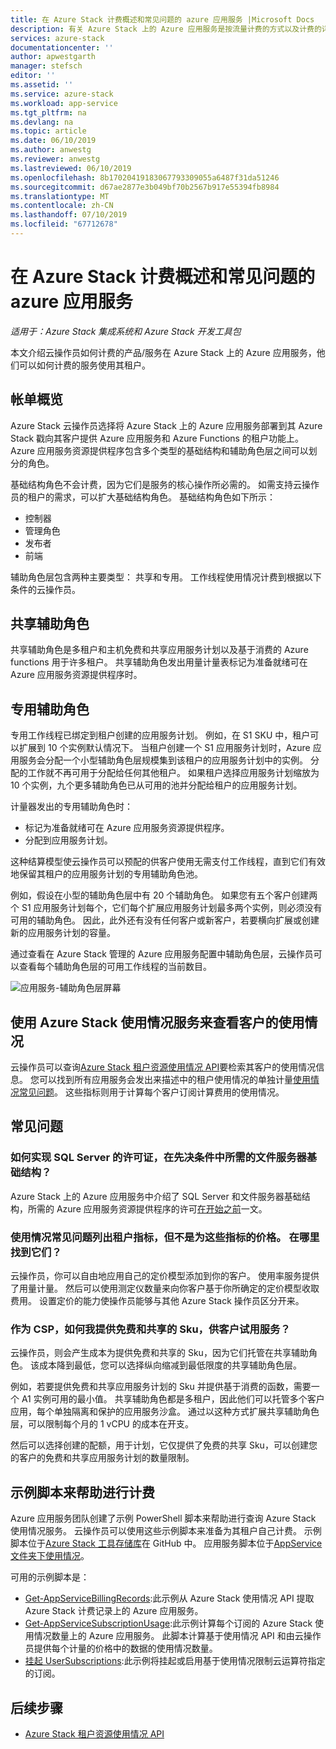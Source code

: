 ```yaml
---
title: 在 Azure Stack 计费概述和常见问题的 azure 应用服务 |Microsoft Docs
description: 有关 Azure Stack 上的 Azure 应用服务是按流量计费的方式以及计费的详细信息。
services: azure-stack
documentationcenter: ''
author: apwestgarth
manager: stefsch
editor: ''
ms.assetid: ''
ms.service: azure-stack
ms.workload: app-service
ms.tgt_pltfrm: na
ms.devlang: na
ms.topic: article
ms.date: 06/10/2019
ms.author: anwestg
ms.reviewer: anwestg
ms.lastreviewed: 06/10/2019
ms.openlocfilehash: 8b17020419183067793309055a6487f31da51246
ms.sourcegitcommit: d67ae2877e3b049bf70b2567b917e55394fb8984
ms.translationtype: MT
ms.contentlocale: zh-CN
ms.lasthandoff: 07/10/2019
ms.locfileid: "67712678"
---
```

# <a name="azure-app-service-on-azure-stack-billing-overview-and-faq"></a>在 Azure Stack 计费概述和常见问题的 azure 应用服务

*适用于：Azure Stack 集成系统和 Azure Stack 开发工具包*

本文介绍云操作员如何计费的产品/服务在 Azure Stack 上的 Azure 应用服务，他们可以如何计费的服务使用其租户。

## <a name="billing-overview"></a>帐单概览

Azure Stack 云操作员选择将 Azure Stack 上的 Azure 应用服务部署到其 Azure Stack 戳向其客户提供 Azure 应用服务和 Azure Functions 的租户功能上。 Azure 应用服务资源提供程序包含多个类型的基础结构和辅助角色层之间可以划分的角色。

基础结构角色不会计费，因为它们是服务的核心操作所必需的。 如需支持云操作员的租户的需求，可以扩大基础结构角色。 基础结构角色如下所示：

- 控制器
- 管理角色
- 发布者
- 前端

辅助角色层包含两种主要类型： 共享和专用。 工作线程使用情况计费到根据以下条件的云操作员。

## <a name="shared-workers"></a>共享辅助角色

共享辅助角色是多租户和主机免费和共享应用服务计划以及基于消费的 Azure functions 用于许多租户。 共享辅助角色发出用量计量表标记为准备就绪可在 Azure 应用服务资源提供程序时。

## <a name="dedicated-workers"></a>专用辅助角色

专用工作线程已绑定到租户创建的应用服务计划。 例如，在 S1 SKU 中，租户可以扩展到 10 个实例默认情况下。 当租户创建一个 S1 应用服务计划时，Azure 应用服务会分配一个小型辅助角色层规模集到该租户的应用服务计划中的实例。 分配的工作就不再可用于分配给任何其他租户。 如果租户选择应用服务计划缩放为 10 个实例，九个更多辅助角色已从可用的池并分配给租户的应用服务计划。

计量器发出的专用辅助角色时：

- 标记为准备就绪可在 Azure 应用服务资源提供程序。
- 分配到应用服务计划。

这种结算模型使云操作员可以预配的供客户使用无需支付工作线程，直到它们有效地保留其租户的应用服务计划的专用辅助角色池。 

例如，假设在小型的辅助角色层中有 20 个辅助角色。 如果您有五个客户创建两个 S1 应用服务计划每个，它们每个扩展应用服务计划最多两个实例，则必须没有可用的辅助角色。 因此，此外还有没有任何客户或新客户，若要横向扩展或创建新的应用服务计划的容量。 

通过查看在 Azure Stack 管理的 Azure 应用服务配置中辅助角色层，云操作员可以查看每个辅助角色层的可用工作线程的当前数目。

![应用服务-辅助角色层屏幕][1]

## <a name="see-customer-usage-by-using-the-azure-stack-usage-service"></a>使用 Azure Stack 使用情况服务来查看客户的使用情况

云操作员可以查询[Azure Stack 租户资源使用情况 API](azure-stack-tenant-resource-usage-api.md)要检索其客户的使用情况信息。 您可以找到所有应用服务会发出来描述中的租户使用情况的单独计量[使用情况常见问题](azure-stack-usage-related-faq.md)。 这些指标则用于计算每个客户订阅计算费用的使用情况。

## <a name="frequently-asked-questions"></a>常见问题

### <a name="how-do-i-license-the-sql-server-and-file-server-infrastructure-required-in-the-prerequisites"></a>如何实现 SQL Server 的许可证，在先决条件中所需的文件服务器基础结构？

Azure Stack 上的 Azure 应用服务中介绍了 SQL Server 和文件服务器基础结构，所需的 Azure 应用服务资源提供程序的许可[在开始之前](azure-stack-app-service-before-you-get-started.md#licensing-concerns-for-required-file-server-and-sql-server)一文。

### <a name="the-usage-faq-lists-the-tenant-meters-but-not-the-prices-for-those-meters-where-can-i-find-them"></a>使用情况常见问题列出租户指标，但不是为这些指标的价格。 在哪里找到它们？

云操作员，你可以自由地应用自己的定价模型添加到你的客户。 使用率服务提供了用量计量。 然后可以使用测定仪数量来向你客户基于你所确定的定价模型收取费用。 设置定价的能力使操作员能够与其他 Azure Stack 操作员区分开来。

### <a name="as-a-csp-how-can-i-offer-free-and-shared-skus-for-customers-to-try-out-the-service"></a>作为 CSP，如何我提供免费和共享的 Sku，供客户试用服务？

云操作员，则会产生成本为提供免费和共享的 Sku，因为它们托管在共享辅助角色。 该成本降到最低，您可以选择纵向缩减到最低限度的共享辅助角色层。 

例如，若要提供免费和共享应用服务计划的 Sku 并提供基于消费的函数，需要一个 A1 实例可用的最小值。 共享辅助角色都是多租户，因此他们可以托管多个客户应用，每个单独隔离和保护的应用服务沙盒。 通过以这种方式扩展共享辅助角色层，可以限制每个月的 1 vCPU 的成本在开支。

然后可以选择创建的配额，用于计划，它仅提供了免费的共享 Sku，可以创建您的客户的免费和共享应用服务计划的数量限制。

## <a name="sample-scripts-to-assist-with-billing"></a>示例脚本来帮助进行计费

Azure 应用服务团队创建了示例 PowerShell 脚本来帮助进行查询 Azure Stack 使用情况服务。 云操作员可以使用这些示例脚本来准备为其租户自己计费。 示例脚本位于[Azure Stack 工具存储库](https://github.com/Azure/AzureStack-tools)在 GitHub 中。 应用服务脚本位于[AppService 文件夹下使用情况](https://github.com/Azure/AzureStack-Tools/tree/master/Usage/AppService)。

可用的示例脚本是：

- [Get-AppServiceBillingRecords](https://github.com/Azure/AzureStack-Tools/blob/master/Usage/AppService/Get-AppServiceBillingRecords.ps1):此示例从 Azure Stack 使用情况 API 提取 Azure Stack 计费记录上的 Azure 应用服务。
- [Get-AppServiceSubscriptionUsage](https://github.com/Azure/AzureStack-Tools/blob/master/Usage/AppService/Get-AppServiceSubscriptionUsage.ps1):此示例计算每个订阅的 Azure Stack 使用情况数量上的 Azure 应用服务。 此脚本计算基于使用情况 API 和由云操作员提供每个计量的价格中的数据的使用情况数量。
- [挂起 UserSubscriptions](https://github.com/Azure/AzureStack-Tools/blob/master/Usage/AppService/Suspend-UserSubscriptions.ps1):此示例将挂起或启用基于使用情况限制云运算符指定的订阅。

## <a name="next-steps"></a>后续步骤

- [Azure Stack 租户资源使用情况 API](azure-stack-tenant-resource-usage-api.md)

<!--Image references-->
[1]: ./media/app-service-billing-faq/app-service-worker-tiers.png

